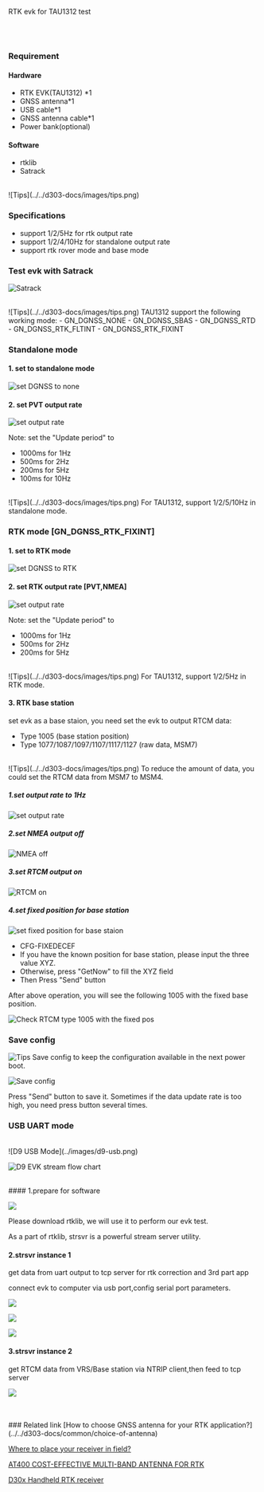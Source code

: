 <span class="markdown-body-normal-header">RTK evk for TAU1312 test
</span>
<br>

<br>
<br>

### Requirement

#### Hardware
* RTK EVK(TAU1312) *1
* GNSS antenna*1
* USB cable*1
* GNSS antenna cable*1
* Power bank(optional)

#### Software
* rtklib 
* Satrack 


<br>
![Tips](../../d303-docs/images/tips.png)


<br>

### Specifications
- support 1/2/5Hz for rtk output rate
- support 1/2/4/10Hz for standalone output rate
- support rtk rover mode and base mode

### Test evk with Satrack
![Satrack](../images/tau1312-evk/main.png)


<br>
![Tips](../../d303-docs/images/tips.png)
TAU1312 support the following working mode:
- GN_DGNSS_NONE
- GN_DGNSS_SBAS
- GN_DGNSS_RTD
- GN_DGNSS_RTK_FLTINT
- GN_DGNSS_RTK_FIXINT


### Standalone mode

#### 1. set to standalone mode

![set DGNSS to none](../images/tau1312-evk-cfg-dgnss.png)

#### 2. set PVT output rate
![set output rate](../images/tau1312-evk/set-output-rate.png)


Note: set the "Update period" to
- 1000ms for 1Hz
- 500ms  for 2Hz
- 200ms  for 5Hz
- 100ms  for 10Hz

<br>
![Tips](../../d303-docs/images/tips.png)
For TAU1312, support 1/2/5/10Hz in standalone mode.

### RTK mode [GN_DGNSS_RTK_FIXINT]

#### 1. set to RTK mode


![set DGNSS to RTK](../images/tau1312-evk/set-dgnss-mode-rtk.png)

#### 2. set RTK output rate [PVT,NMEA]

![set output rate](../images/tau1312-evk/set-output-rate.png)


Note: set the "Update period" to
- 1000ms for 1Hz
- 500ms  for 2Hz
- 200ms  for 5Hz

<br>
![Tips](../../d303-docs/images/tips.png)
For TAU1312, support 1/2/5Hz in RTK mode.

#### 3. RTK base station
set evk as a base staion, you need set the evk to output RTCM data:
- Type 1005 (base station position)
- Type 1077/1087/1097/1107/1117/1127 (raw data, MSM7)

<br>
![Tips](../../d303-docs/images/tips.png)
To reduce the amount of data, you could set the RTCM data from MSM7 to MSM4.

##### 1.set output rate to 1Hz
![set output rate](../images/tau1312-evk/set-output-rate.png)

##### 2.set NMEA output off
![NMEA off](../images/tau1312-evk/nmea-off.png)


##### 3.set RTCM output on
![RTCM on](../images/tau1312-evk/set-base-rtcm-output.png)

##### 4.set fixed position for base station
![set fixed position for base staion](../images/tau1312-evk/set-base-fixed-pos.png)
- CFG-FIXEDECEF
- If you have the known position for base station, please input the three value XYZ. 
- Otherwise, press "GetNow" to fill the XYZ field
- Then Press "Send" button

After above operation, you will see the following 1005 with the fixed base position.

![Check RTCM type 1005 with the fixed pos](../images/tau1312-evk/set-rtcm-1005-fixed-pos.png)

### Save config

![Tips](../../d303-docs/images/tips.png)
Save config to keep the configuration available in the next power boot.

![Save config](../images/tau1312-evk/save-config.png)

Press "Send" button to save it.
Sometimes if the data update rate is too high, you need press button several times.

### USB UART mode

<br>
![D9 USB Mode](../images/d9-usb.png)

![D9 EVK stream flow chart](../images/d9-strsvr.png)

<br>
#### 1.prepare for software

  ![](../images/str-d9.png)

  Please download rtklib, we will use it to perform our evk test.

  As a part of rtklib, strsvr is a powerful stream server utility.
<br>


#### 2.strsvr instance 1

  get data from uart output to tcp server for rtk correction and 3rd part app 

  connect evk to computer via usb port,config serial port parameters.


  ![](../images/str-1.png) 

  ![](../images/str-2.png)

  ![](../images/str-3.png) 


#### 3.strsvr instance 2

  get RTCM data from VRS/Base station via NTRIP client,then feed to tcp server

  ![](../images/str-4.png)



   

<br>
<br>
### Related link  
 [How to choose GNSS antenna for your RTK application?](../../d303-docs/common/choice-of-antenna) 


 [Where to place your receiver in field?](../../d303-docs/common/about-rtk/#where-to-place-your-rtk-receiver) 


 [AT400 COST-EFFECTIVE MULTI-BAND ANTENNA FOR RTK](https://www.datagnss.com/products/at400-multi-band-antenna-for-rtk) 


 [D30x Handheld RTK receiver](../../d303-docs/)



